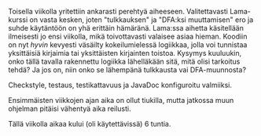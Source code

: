 Toisella viikolla yritettiin ankarasti perehtyä aiheeseen. Valitettavasti Lama-kurssi on vasta kesken, joten "tulkkauksen" ja "DFA:ksi muuttamisen" ero ja suhde käytäntöön on yhä erittäin hämäränä. Lama:ssa aihetta käsitellään ilmeisesti jo ensi viikolla, mikä toivottavasti valaisee asiaa hieman. Koodiin on nyt _hyvin_ kevyesti väsäilty kokeilumielessä logiikkaa, jolla voi tunnistaa yksittäisiä kirjaimia tai yksittäisten kirjainten toistoa. Kysymys kuuluukin, onko tällä tavalla rakennettu logiikka lähelläkään sitä, mitä olisi tarkoitus tehdä? Ja jos on, niin onko se lähempänä tulkkausta vai DFA-muunnosta?

Checkstyle, testaus, testikattavuus ja JavaDoc konfiguroitu valmiiksi.

Ensimmäisten viikkojen ajan aika on ollut tiukilla, mutta jatkossa muun ohjelman pitäisi vähentyä aika reilusti.

Tällä viikolla aikaa kului (oli käytettävissä) 6 tuntia.
